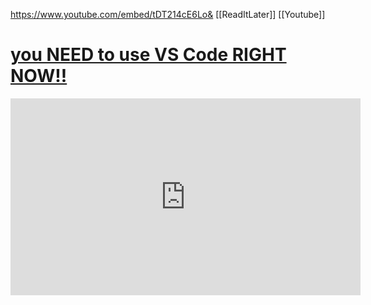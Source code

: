 https://www.youtube.com/embed/tDT214cE6Lo& [[ReadItLater]] [[Youtube]]

# [you NEED to use VS Code RIGHT NOW!!](https://www.youtube.com/watch?v=1ZfO149BJvg)

<iframe width="560" height="315" src="https://www.youtube.com/embed/1ZfO149BJvg" title="YouTube video player" frameborder="0" allow="accelerometer; autoplay; clipboard-write; encrypted-media; gyroscope; picture-in-picture" allowfullscreen></iframe>